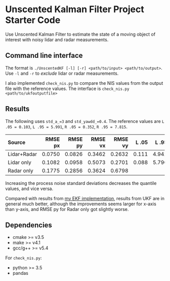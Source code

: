 # Unscented Kalman Filter Project Starter Code

Use Unscented Kalman Filter to estimate the state of a moving object of interest with noisy lidar and radar measurements.

## Command line interface

The format is `./UnscentedKF [-l] [-r] <path/to/input> <path/to/output>`.
Use `-l` and `-r` to *exclude* lidar or radar measurements.

I also implemented `check_nis.py` to compare the NIS values from the output
file with the reference values. The interface is 
`check_nis.py <path/to/ukfoutputfile>`

## Results

The following uses `std_a_=3` and `std_yawdd_=0.4`.
The reference values are 
`L .05 = 0.103`,
`L .95 = 5.991`,
`R .05 = 0.352`,
`R .95 = 7.815`.

| Source         | RMSE px | RMSE py | RMSE vx | RMSE vy | L .05 | L .95 | R .05 | R .95 |
|:-------------- | -------:| -------:| -------:| -------:| -----:| -----:| -----:| -----:|
| Lidar+Radar    |  0.0750 |  0.0826 |  0.3462 |  0.2632 | 0.111 | 4.942 | 0.294 | 7.187 |
| Lidar only     |  0.1082 |  0.0958 |  0.5073 |  0.2701 | 0.088 | 5.790 |       |       |
| Radar only     |  0.1775 |  0.2856 |  0.3624 |  0.6798 |       |       | 0.295 | 8.847 |

Increasing the process noise standard deviations decreases the 
quantile values, and vice versa. 

Compared with results from 
[my EKF implementation](https://github.com/sangxia/CarND-Extended-Kalman-Filter-Project), 
results from UKF are in general much better, although the improvements seems larger
for x-axis than y-axis, and RMSE py for Radar only got slightly worse.

## Dependencies

* cmake >= v3.5
* make >= v4.1
* gcc/g++ >= v5.4

For `check_nis.py`:
* python >= 3.5
* pandas


